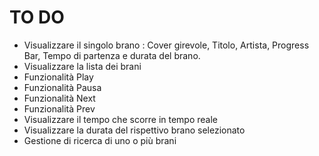 # TO DO
- Visualizzare il singolo brano : Cover girevole, Titolo, Artista, Progress Bar, Tempo di partenza e durata del brano.
- Visualizzare la lista dei brani
- Funzionalità Play
- Funzionalità Pausa
- Funzionalità Next
- Funzionalità Prev
- Visualizzare il tempo che scorre in tempo reale
- Visualizzare la durata del rispettivo brano selezionato
- Gestione di ricerca di uno o più brani